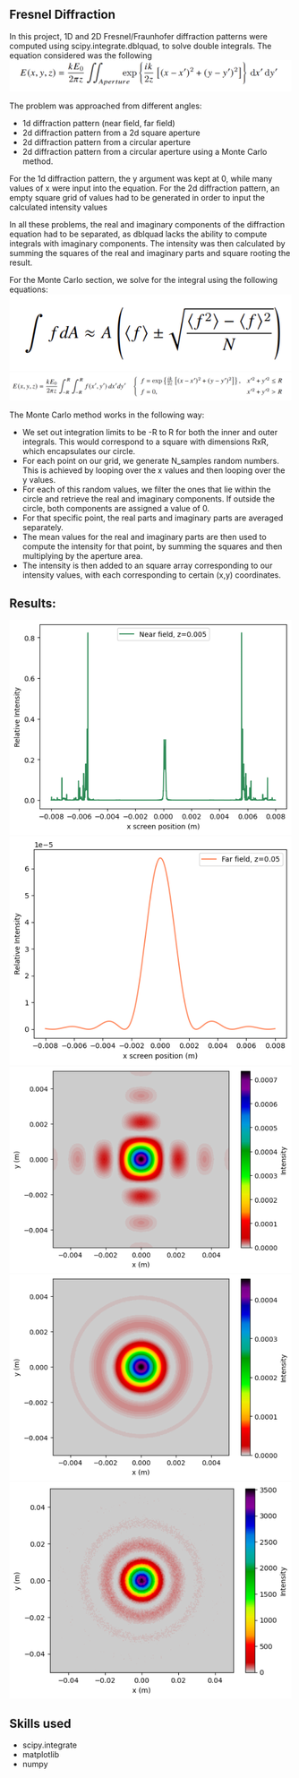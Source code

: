 ## Fresnel Diffraction 

In this project, 1D and 2D Fresnel/Fraunhofer diffraction patterns were computed using scipy.integrate.dblquad, to solve double integrals.
The equation considered was the following
![Double integral to solve for the diffraction pattern](images/diffraction.png)

The problem was approached from different angles:
- 1d diffraction pattern (near field, far field)
- 2d diffraction pattern from a 2d square aperture
- 2d diffraction pattern from a circular aperture
- 2d diffraction pattern from a circular aperture using a Monte Carlo method.

For the 1d diffraction pattern, the y argument was kept at 0, while many values of x were input into the equation.
For the 2d diffraction pattern, an empty square grid of values had to be generated in order to input the calculated intensity values

In all these problems, the real and imaginary components of the diffraction equation had to be separated, as dblquad lacks the ability to compute integrals with imaginary components.
The intensity was then calculated by summing the squares of the real and imaginary parts and square rooting the result. 

For the Monte Carlo section, we solve for the integral using the following equations:
![Equation to compute montecarlo](images/montecarloeq.png)
![New diffraction equation](images/montecarloconditions.png)

The Monte Carlo method works in the following way:
- We set out integration limits to be -R to R for both the inner and outer integrals. This would correspond to a square with dimensions RxR, which encapsulates our circle.
- For each point on our grid, we generate N_samples random numbers. This is achieved by looping over the x values and then looping over the y values.
- For each of this random values, we filter the ones that lie within the circle and retrieve the real and imaginary components. If outside the circle, both components are assigned a value of 0.
- For that specific point, the real parts and imaginary parts are averaged separately.
- The mean values for the real and imaginary parts are then used to compute the intensity for that point, by summing the squares and then multiplying by the aperture area.
- The intensity is then added to an square array corresponding to our intensity values, with each corresponding to certain (x,y) coordinates.

## Results:
![1d diffraction pattern- Fresnel](images/fresnel1d.png)
![1d diffraction pattern - Fraunhofer](images/fraunhofer1d.png)
![2d diffraction from square aperture](images/squareaperture.png)
![2d diffraction from circular aperture](images/circaperture.png)
![Monte carlo 2d circular diffraction](images/montecarlo.png)

## Skills used
- scipy.integrate
- matplotlib
- numpy

